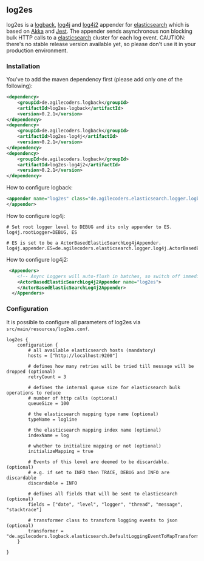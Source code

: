 ## log2es

log2es is a [logback](http://logback.qos.ch), [log4j](http://logging.apache.org/log4j/1.2/) and
[log4j2](http://logging.apache.org/log4j/2.x/) appender for [elasticsearch](http://elasticsearch.org) which is based on
 [Akka](http://akka.io) and [Jest](https://github.com/searchbox-io/Jest).
The appender sends asynchronous non blocking bulk HTTP calls to a [elasticsearch](http://elasticsearch) cluster for
each
log event.
CAUTION: there's no stable release version available yet, so please don't use it in your production environment.

### Installation

You've to add the maven dependency first (please add only one of the following):

```xml
<dependency>
    <groupId>de.agilecoders.logback</groupId>
    <artifactId>log2es-logback</artifactId>
    <version>0.2.1</version>
</dependency>
<dependency>
    <groupId>de.agilecoders.logback</groupId>
    <artifactId>log2es-log4j</artifactId>
    <version>0.2.1</version>
</dependency>
<dependency>
    <groupId>de.agilecoders.logback</groupId>
    <artifactId>log2es-log4j2</artifactId>
    <version>0.2.1</version>
</dependency>
```

How to configure logback:

```xml
<appender name="log2es" class="de.agilecoders.elasticsearch.logger.logback.ActorBasedElasticSearchLogbackAppender">
</appender>
```

How to configure log4j:

```
# Set root logger level to DEBUG and its only appender to ES.
log4j.rootLogger=DEBUG, ES

# ES is set to be a ActorBasedElasticSearchLog4jAppender.
log4j.appender.ES=de.agilecoders.elasticsearch.logger.log4j.ActorBasedElasticSearchLog4jAppender
```

How to configure log4j2:

```xml
 <Appenders>
    <!-- Async Loggers will auto-flush in batches, so switch off immediateFlush. -->
    <ActorBasedElasticSearchLog4j2Appender name="log2es">
    </ActorBasedElasticSearchLog4j2Appender>
  </Appenders>
```

### Configuration

It is possible to configure all parameters of log2es via `src/main/resources/log2es.conf`.

```
log2es {
    configuration {
        # all available elasticsearch hosts (mandatory)
        hosts = ["http://localhost:9200"]

        # defines how many retries will be tried till message will be dropped (optional)
        retryCount = 3

        # defines the internal queue size for elasticsearch bulk operations to reduce
        # number of http calls (optional)
        queueSize = 100

        # the elasticsearch mapping type name (optional)
        typeName = logline

        # the elasticsearch mapping index name (optional)
        indexName = log

        # whether to initialize mapping or not (optional)
        initializeMapping = true

        # Events of this level are deemed to be discardable. (optional)
        # e.g. if set to INFO then TRACE, DEBUG and INFO are discardable
        discardable = INFO

        # defines all fields that will be sent to elasticsearch (optional)
        fields = ["date", "level", "logger", "thread", "message", "stacktrace"]

        # transformer class to transform logging events to json   (optional)
        transformer = "de.agilecoders.logback.elasticsearch.DefaultLoggingEventToMapTransformer"
    }

}
```
